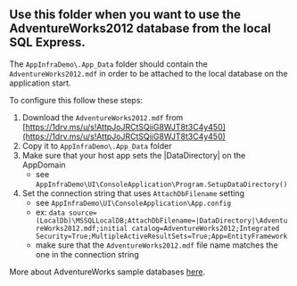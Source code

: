 Use this folder when you want to use the AdventureWorks2012 database from the local SQL Express.
-----------------

The `AppInfraDemo\.App_Data` folder should contain the `AdventureWorks2012.mdf` in order to be attached to the local database on the application start. 

To configure this follow these steps:
 1. Download the `AdventureWorks2012.mdf` from [https://1drv.ms/u/s!AttpJoJRCtSQiiG8WJT8t3C4y450](https://1drv.ms/u/s!AttpJoJRCtSQiiG8WJT8t3C4y450)
 2. Copy it to `AppInfraDemo\.App_Data` folder 
 3. Make sure that your host app sets the |DataDirectory| on the AppDomain
    - see `AppInfraDemo\UI\ConsoleApplication\Program.SetupDataDirectory()`
 4. Set the connection string that uses `AttachDbFilename` setting
    - see `AppInfraDemo\UI\ConsoleApplication\App.config`
    - ex: `data source=(LocalDb)\MSSQLLocalDB;AttachDbFilename=|DataDirectory|\AdventureWorks2012.mdf;initial catalog=AdventureWorks2012;Integrated Security=True;MultipleActiveResultSets=True;App=EntityFramework`
    - make sure that the `AdventureWorks2012.mdf` file name matches the one in the connection string

More about AdventureWorks sample databases [here](https://learn.microsoft.com/en-us/sql/samples/adventureworks-install-configure?view=sql-server-ver16&tabs=ssms).
